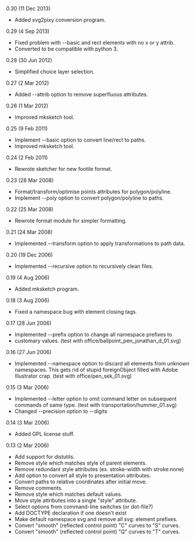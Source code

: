 0.30 (11 Dec 2013)
* Added svg2pixy conversion program.

0.29 (4 Sep 2013)
* Fixed problem with --basic and rect elements with no x or y attrib.
* Converted to be compatible with python 3.

0.28 (30 Jun 2012)
* Simplified choice layer selection.

0.27 (2 Mar 2012)
* Added --attrib option to remove superfluous attributes.

0.26 (1 Mar 2012)
* Improved mksketch tool.

0.25 (9 Feb 2011)
* Implement --basic option to convert line/rect to paths.
* Improved mksketch tool.

0.24 (2 Feb 2011)
* Rewrote sketcher for new footile format.

0.23 (28 Mar 2008)
* Format/transform/optimise points attributes for polygon/polyline.
* Implement --poly option to convert polygon/polyline to paths.

0.22 (25 Mar 2008)
* Rewrote format module for simpler formatting.

0.21 (24 Mar 2008)
* Implemented --transform option to apply transformations to path data.

0.20 (19 Dec 2006)
* Implemented --recursive option to recursively clean files.

0.19 (4 Aug 2006)
* Added mksketch program.

0.18 (3 Aug 2006)
* Fixed a namespace bug with element closing tags.

0.17 (28 Jun 2006)
* Implemented --prefix option to change all namespace prefixes to
* customary values. (test with office/ballpoint_pen_jonathan_d_01.svg)

0.16 (27 Jun 2006)
* Implemented --namespace option to discard all elements from unknown
  namespaces.  This gets rid of stupid foreignObject filled with Adobe
  Illustrator crap. (test with office/pen_sek_01.svg)

0.15 (3 Mar 2006)
* Implemented --letter option to omit command letter on subsequent
  commands of same type.  (test with transportation/hummer_01.svg) 
* Changed --precision option to --digits

0.14 (3 Mar 2006)
* Added GPL license stuff.

0.13 (2 Mar 2006)
* Add support for distutils.
* Remove style which matches style of parent elements.
* Remove redundant style attributes (ex. stroke-width with stroke:none)
* Add option to convert all style to presentation attributes.
* Convert paths to relative coordinates after initial move.
* Remove comments.
* Remove style which matches default values.
* Move style attributes into a single "style" attribute.
* Select options from command-line switches (or dot-file?)
* Add DOCTYPE declaration if one doesn't exist
* Make default namespace svg and remove all svg: element prefixes.
* Convert "smooth" (reflected control point) "C" curves to "S" curves.
* Convert "smooth" (reflected control point) "Q" curves to "T" curves.
